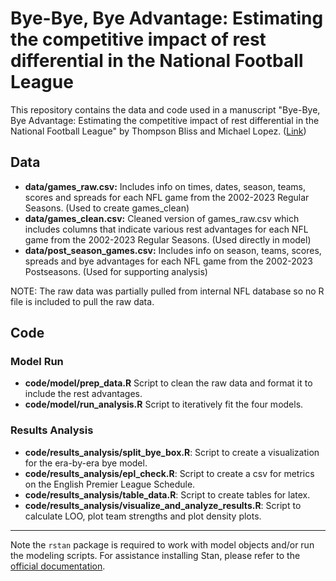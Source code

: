 # Bye-Bye, Bye Advantage: Estimating the competitive impact of rest differential in the National Football League
This repository contains the data and code used in a manuscript "Bye-Bye, Bye Advantage: Estimating the competitive impact of rest differential in the National Football League" by Thompson Bliss and Michael Lopez. ([Link](google.com))

## Data

* __data/games_raw.csv:__ Includes info on times, dates, season, teams, scores and spreads for each NFL game from the 2002-2023 Regular Seasons. (Used to create games_clean)
* __data/games_clean.csv:__ Cleaned version of games_raw.csv which includes columns that indicate various rest advantages for each NFL game from the 2002-2023 Regular Seasons. (Used directly in model)
* __data/post_season_games.csv:__ Includes info on season, teams, scores, spreads and bye advantages for each NFL game from the 2002-2023 Postseasons. (Used for supporting analysis)

NOTE: The raw data was partially pulled from internal NFL database so no R file is included to pull the raw data.

## Code

### Model Run

* __code/model/prep_data.R__ Script to clean the raw data and format it to include the rest advantages.
* __code/model/run_analysis.R__ Script to iteratively fit the four models.

### Results Analysis

* __code/results_analysis/split_bye_box.R__: Script to create a visualization for the era-by-era bye model.
* __code/results_analysis/epl_check.R__: Script to create a csv for metrics on the English Premier League Schedule.
* __code/results_analysis/table_data.R__: Script to create tables for latex.
* __code/results_analysis/visualize_and_analyze_results.R__: Script to calculate LOO, plot team strengths and plot density plots.


---

Note the `rstan` package is required to work with model objects and/or run the modeling scripts. For assistance installing Stan, please refer to the [official documentation](https://github.com/stan-dev/rstan/wiki/RStan-Getting-Started).
